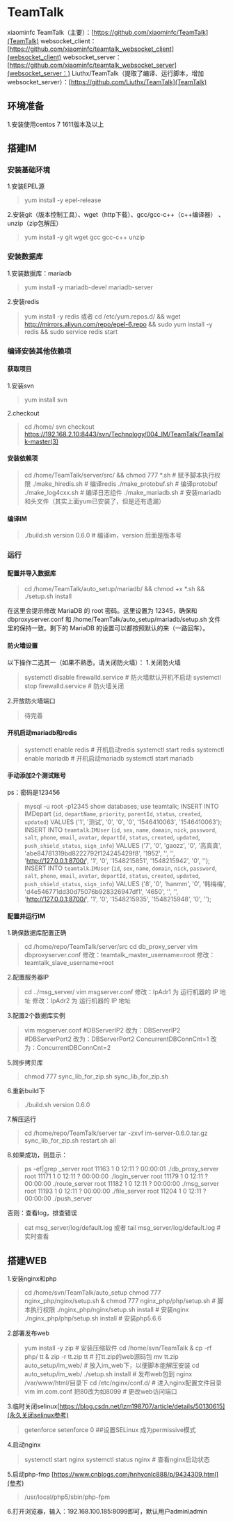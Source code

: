 # TeamTalk

xiaominfc TeamTalk（主要）：[https://github.com/xiaominfc/TeamTalk](TeamTalk)
websocket_client：[https://github.com/xiaominfc/teamtalk_websocket_client](websocket_client)
websocket_server：[https://github.com/xiaominfc/teamtalk_websocket_server](websocket_server：)
Liuthx/TeamTalk（提取了编译、运行脚本，增加websocket_server）：[https://github.com/Liuthx/TeamTalk](TeamTalk)

## 环境准备

1.安装使用centos 7 1611版本及以上

## 搭建IM

### 安装基础环境

1.安装EPEL源
> yum install -y epel-release

2.安装git（版本控制工具）、wget（http下载）、gcc/gcc-c++（c++编译器） 、unzip（zip包解压）
> yum install -y git wget gcc gcc-c++ unzip

### 安装数据库

1.安装数据库：mariadb
> yum install -y mariadb-devel mariadb-server

2.安装redis
> yum install -y redis
> 或者
> cd /etc/yum.repos.d/ && wget http://mirrors.aliyun.com/repo/epel-6.repo && sudo yum install -y redis && sudo service redis start

### 编译安装其他依赖项

#### 获取项目

1.安装svn
> yum install svn

2.checkout
> cd /home/
> svn checkout https://192.168.2.10:8443/svn/Technology/004_IM/TeamTalk/TeamTalk-master(3)

#### 安装依赖项

> cd /home/TeamTalk/server/src/ && chmod 777 *.sh  # 赋予脚本执行权限
> ./make_hiredis.sh             # 编译redis
> ./make_protobuf.sh            # 编译protobuf
> ./make_log4cxx.sh             # 编译日志组件
> ./make_mariadb.sh             # 安装mariadb和头文件（其实上面yum已安装了，但是还有遗漏）

#### 编译IM

> ./build.sh version 0.6.0      # 编译im，version 后面是版本号

### 运行

#### 配置并导入数据库

> cd /home/TeamTalk/auto_setup/mariadb/ && chmod +x *.sh && ./setup.sh install

在这里会提示修改 MariaDB 的 root 密码。这里设置为 12345，确保和 dbproxyserver.conf 和 /home/TeamTalk/auto_setup/mariadb/setup.sh 文件里的保持一致。剩下的 MariaDB 的设置可以都按照默认的来（一路回车）。

#### 防火墙设置

以下操作二选其一（如果不熟悉，请关闭防火墙）：
1.关闭防火墙
> systemctl disable firewalld.service # 防火墙默认开机不启动
> systemctl stop firewalld.service # 防火墙关闭

2.开放防火墙端口
> 待完善

#### 开机启动mariadb和redis

> systemctl enable redis      # 开机启动redis
> systemctl start redis
> systemctl enable mariadb    # 开机启动mariadb
> systemctl start mariadb

#### 手动添加2个测试账号

ps：密码是123456

> mysql -u root -p12345
> show databases;
> use teamtalk;
> INSERT INTO IMDepart (`id`, `departName`, `priority`, `parentId`, `status`, `created`, `updated`) VALUES ('1', '测试', '0', '0', '0', '1546410063', '1546410063');
> INSERT INTO `teamtalk`.`IMUser` (`id`, `sex`, `name`, `domain`, `nick`, `password`, `salt`, `phone`, `email`, `avatar`, `departId`, `status`, `created`, `updated`, `push_shield_status`, `sign_info`) VALUES ('7', '0', 'gaozz', '0', '高真真', 'abe84781319bd8222792f124245429f8', '1952', '', '', 'http://127.0.0.1:8700/', '1', '0', '1548215851', '1548215942', '0', '');
> INSERT INTO `teamtalk`.`IMUser` (`id`, `sex`, `name`, `domain`, `nick`, `password`, `salt`, `phone`, `email`, `avatar`, `departId`, `status`, `created`, `updated`, `push_shield_status`, `sign_info`) VALUES ('8', '0', 'hanmm', '0', '韩梅梅', 'd4e546771dd30d75076b928326947df1', '4650', '', '', 'http://127.0.0.1:8700/', '1', '0', '1548215935', '1548215948', '0', '');

#### 配置并运行IM

1.确保数据库配置正确
> cd /home/repo/TeamTalk/server/src
> cd db_proxy_server
> vim dbproxyserver.conf
> 修改：teamtalk_master_username=root
> 修改：teamtalk_slave_username=root

2.配置服务器IP
> cd ../msg_server/
> vim msgserver.conf
> 修改：IpAdr1 为 运行机器的 IP 地址
> 修改：IpAdr2 为 运行机器的 IP 地址

3.配置2个数据库实例
> vim msgserver.conf
> #DBServerIP2 改为：DBServerIP2
> #DBServerPort2 改为：DBServerPort2
> ConcurrentDBConnCnt=1 改为：ConcurrentDBConnCnt=2

5.同步拷贝库
> chmod 777 sync_lib_for_zip.sh
> sync_lib_for_zip.sh

6.重新build下
> ./build.sh version 0.6.0

7.解压运行
> cd /home/repo/TeamTalk/server
> tar -zxvf im-server-0.6.0.tar.gz
> sync_lib_for_zip.sh
> restart.sh all

8.如果成功，则显示：
> ps -ef|grep _server
root     11163     1  0 12:11 ?        00:00:01 ./db_proxy_server
root     11171     1  0 12:11 ?        00:00:00 ./login_server
root     11179     1  0 12:11 ?        00:00:00 ./route_server
root     11182     1  0 12:11 ?        00:00:00 ./msg_server
root     11193     1  0 12:11 ?        00:00:00 ./file_server
root     11204     1  0 12:11 ?        00:00:00 ./push_server

否则：查看log，排查错误
> cat msg_server/log/default.log
> 或者
> tail msg_server/log/default.log   # 实时查看

## 搭建WEB

1.安装nginx和php
> cd /home/svn/TeamTalk/auto_setup
> chmod 777 nginx_php/nginx/setup.sh & chmod 777 nginx_php/php/setup.sh # 脚本执行权限
> ./nginx_php/nginx/setup.sh install    # 安装nginx
> ./nginx_php/php/setup.sh install      # 安装php5.6.6

2.部署发布web
> yum install -y zip                                        # 安装压缩软件
> cd /home/svn/TeamTalk & cp -rf php/ tt & zip -r tt.zip tt # 打tt.zip的web源码包
> mv tt.zip auto_setup/im_web/                              # 放入im_web下，以便脚本能解压安装
> cd auto_setup/im_web/
> ./setup.sh install                                        # 发布web包到 nginx /var/www/html/目录下
> cd /etc/nginx/conf.d/                                     # 进入nginx配置文件目录
> vim im.com.conf 把80改为如8099                             # 更改web访问端口

3.临时关闭selinux[https://blog.csdn.net/lzm198707/article/details/50130615](永久关闭selinux参考)
> getenforce
> setenforce 0      ##设置SELinux 成为permissive模式

4.启动nginx
> systemctl start nginx
> systemctl status nginx    # 查看nginx启动状态

5.启动php-fmp [https://www.cnblogs.com/hnhycnlc888/p/9434309.html](参考)
> /usr/local/php5/sbin/php-fpm

6.打开浏览器，输入：192.168.100.185:8099即可，默认用户admin\admin
